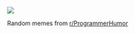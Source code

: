 ![](https://preview.redd.it/o2h2j4xutkve1.png?width=640&crop=smart&auto=webp&s=de17e75be1e5b51e1d567de0a7b4d6194d3536b2)

 Random memes from [r/ProgrammerHumor](https://www.reddit.com/r/ProgrammerHumor/)
